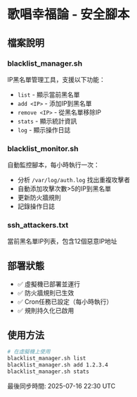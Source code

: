 # 歌唱幸福論 - 安全腳本

## 檔案說明

### blacklist_manager.sh
IP黑名單管理工具，支援以下功能：
- `list` - 顯示當前黑名單
- `add <IP>` - 添加IP到黑名單
- `remove <IP>` - 從黑名單移除IP
- `stats` - 顯示統計資訊
- `log` - 顯示操作日誌

### blacklist_monitor.sh
自動監控腳本，每小時執行一次：
- 分析 `/var/log/auth.log` 找出重複攻擊者
- 自動添加攻擊次數>5的IP到黑名單
- 更新防火牆規則
- 記錄操作日誌

### ssh_attackers.txt
當前黑名單IP列表，包含12個惡意IP地址

## 部署狀態
- ✅ 虛擬機已部署並運行
- ✅ 防火牆規則已生效
- ✅ Cron任務已設定（每小時執行）
- ✅ 規則持久化已啟用

## 使用方法
```bash
# 在虛擬機上使用
blacklist_manager.sh list
blacklist_manager.sh add 1.2.3.4
blacklist_manager.sh stats
```

最後同步時間: 2025-07-16 22:30 UTC